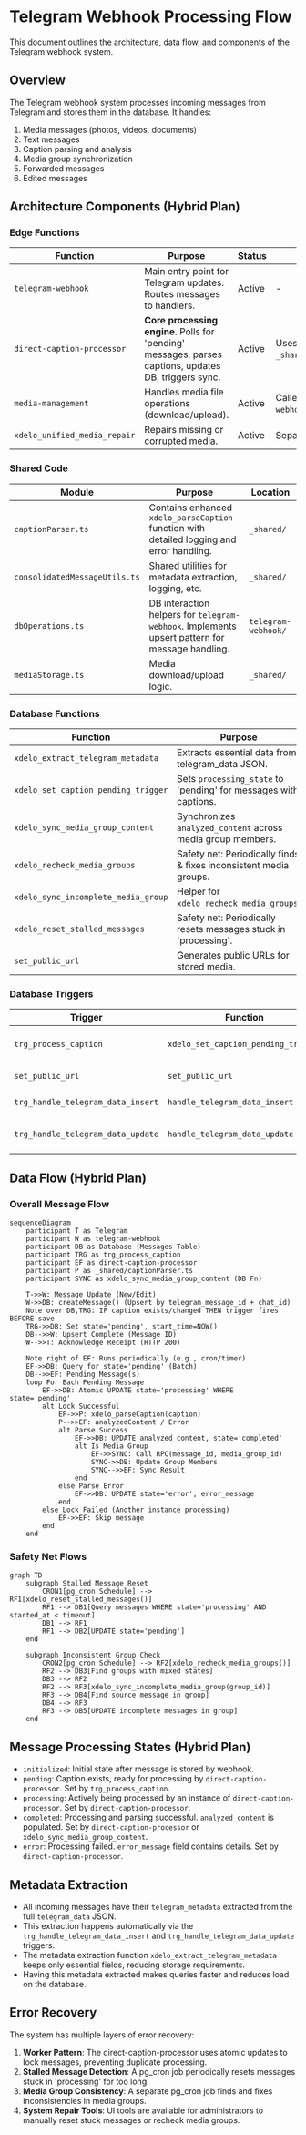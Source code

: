 # Telegram Webhook Processing Flow

This document outlines the architecture, data flow, and components of the Telegram webhook system.

## Overview

The Telegram webhook system processes incoming messages from Telegram and stores them in the database. It handles:

1. Media messages (photos, videos, documents)
2. Text messages
3. Caption parsing and analysis
4. Media group synchronization
5. Forwarded messages
6. Edited messages

## Architecture Components (Hybrid Plan)

### Edge Functions

| Function                     | Purpose                                                                                               | Status | Notes                            |
| ---------------------------- | ----------------------------------------------------------------------------------------------------- | ------ | -------------------------------- |
| `telegram-webhook`           | Main entry point for Telegram updates. Routes messages to handlers.                                   | Active | -                                |
| `direct-caption-processor`   | **Core processing engine.** Polls for 'pending' messages, parses captions, updates DB, triggers sync. | Active | Uses `_shared/captionParser.ts`. |
| `media-management`           | Handles media file operations (download/upload).                                                      | Active | Called by `telegram-webhook`.    |
| `xdelo_unified_media_repair` | Repairs missing or corrupted media.                                                                   | Active | Separate utility/process.        |

### Shared Code

| Module                        | Purpose                                                   | Location            |
| ----------------------------- | --------------------------------------------------------- | ------------------- |
| `captionParser.ts`            | Contains enhanced `xdelo_parseCaption` function with detailed logging and error handling. | `_shared/`          |
| `consolidatedMessageUtils.ts` | Shared utilities for metadata extraction, logging, etc.   | `_shared/`          |
| `dbOperations.ts`             | DB interaction helpers for `telegram-webhook`. Implements upsert pattern for message handling. | `telegram-webhook/` |
| `mediaStorage.ts`             | Media download/upload logic.                              | `_shared/`          |

### Database Functions

| Function                            | Purpose                                                           | Status | Notes                                   |
| ----------------------------------- | ----------------------------------------------------------------- | ------ | --------------------------------------- |
| `xdelo_extract_telegram_metadata`   | Extracts essential data from telegram_data JSON.                  | Active | Called by DB triggers.                  |
| `xdelo_set_caption_pending_trigger` | Sets `processing_state` to 'pending' for messages with captions.  | Active | Called by `trg_process_caption`.        |
| `xdelo_sync_media_group_content`    | Synchronizes `analyzed_content` across media group members.       | Active | Called by `direct-caption-processor`.   |
| `xdelo_recheck_media_groups`        | Safety net: Periodically finds & fixes inconsistent media groups. | Active | Called by `pg_cron`.                    |
| `xdelo_sync_incomplete_media_group` | Helper for `xdelo_recheck_media_groups`.                          | Active | Called by `xdelo_recheck_media_groups`. |
| `xdelo_reset_stalled_messages`      | Safety net: Periodically resets messages stuck in 'processing'.   | Active | Called by `pg_cron`.                    |
| `set_public_url`                    | Generates public URLs for stored media.                           | Active | Called by `set_public_url` trigger.     |

### Database Triggers

| Trigger                           | Function                            | Event                           | Purpose                                    | Status | Notes                   |
| --------------------------------- | ----------------------------------- | ------------------------------- | ------------------------------------------ | ------ | ----------------------- |
| `trg_process_caption`             | `xdelo_set_caption_pending_trigger` | BEFORE INSERT/UPDATE OF caption | Sets state to 'pending' if caption exists. | Active | Core part of new flow.  |
| `set_public_url`                  | `set_public_url`                    | BEFORE INSERT/UPDATE            | Generates public URLs.                     | Active | Unchanged.              |
| `trg_handle_telegram_data_insert` | `handle_telegram_data_insert`       | BEFORE INSERT                   | Sets telegram_metadata                     | Active | Extracts metadata.      |
| `trg_handle_telegram_data_update` | `handle_telegram_data_update`       | BEFORE UPDATE                   | Updates telegram_metadata                  | Active | Keeps metadata in sync. |

## Data Flow (Hybrid Plan)

### Overall Message Flow

```mermaid
sequenceDiagram
    participant T as Telegram
    participant W as telegram-webhook
    participant DB as Database (Messages Table)
    participant TRG as trg_process_caption
    participant EF as direct-caption-processor
    participant P as _shared/captionParser.ts
    participant SYNC as xdelo_sync_media_group_content (DB Fn)

    T->>W: Message Update (New/Edit)
    W->>DB: createMessage() (Upsert by telegram_message_id + chat_id)
    Note over DB,TRG: IF caption exists/changed THEN trigger fires BEFORE save
    TRG->>DB: Set state='pending', start_time=NOW()
    DB-->>W: Upsert Complete (Message ID)
    W-->>T: Acknowledge Receipt (HTTP 200)

    Note right of EF: Runs periodically (e.g., cron/timer)
    EF->>DB: Query for state='pending' (Batch)
    DB-->>EF: Pending Message(s)
    loop For Each Pending Message
        EF->>DB: Atomic UPDATE state='processing' WHERE state='pending'
        alt Lock Successful
            EF->>P: xdelo_parseCaption(caption)
            P-->>EF: analyzedContent / Error
            alt Parse Success
                EF->>DB: UPDATE analyzed_content, state='completed'
                alt Is Media Group
                    EF->>SYNC: Call RPC(message_id, media_group_id)
                    SYNC->>DB: Update Group Members
                    SYNC-->>EF: Sync Result
                end
            else Parse Error
                EF->>DB: UPDATE state='error', error_message
            end
        else Lock Failed (Another instance processing)
            EF->>EF: Skip message
        end
    end
```

### Safety Net Flows

```mermaid
graph TD
    subgraph Stalled Message Reset
        CRON1[pg_cron Schedule] --> RF1[xdelo_reset_stalled_messages()]
        RF1 --> DB1[Query messages WHERE state='processing' AND started_at < timeout]
        DB1 --> RF1
        RF1 --> DB2[UPDATE state='pending']
    end

    subgraph Inconsistent Group Check
        CRON2[pg_cron Schedule] --> RF2[xdelo_recheck_media_groups()]
        RF2 --> DB3[Find groups with mixed states]
        DB3 --> RF2
        RF2 --> RF3[xdelo_sync_incomplete_media_group(group_id)]
        RF3 --> DB4[Find source message in group]
        DB4 --> RF3
        RF3 --> DB5[UPDATE incomplete messages in group]
    end
```

## Message Processing States (Hybrid Plan)

- `initialized`: Initial state after message is stored by webhook.
- `pending`: Caption exists, ready for processing by `direct-caption-processor`. Set by `trg_process_caption`.
- `processing`: Actively being processed by an instance of `direct-caption-processor`. Set by `direct-caption-processor`.
- `completed`: Processing and parsing successful. `analyzed_content` is populated. Set by `direct-caption-processor` or `xdelo_sync_media_group_content`.
- `error`: Processing failed. `error_message` field contains details. Set by `direct-caption-processor`.

## Metadata Extraction

- All incoming messages have their `telegram_metadata` extracted from the full `telegram_data` JSON.
- This extraction happens automatically via the `trg_handle_telegram_data_insert` and `trg_handle_telegram_data_update` triggers.
- The metadata extraction function `xdelo_extract_telegram_metadata` keeps only essential fields, reducing storage requirements.
- Having this metadata extracted makes queries faster and reduces load on the database.

## Error Recovery

The system has multiple layers of error recovery:

1. **Worker Pattern**: The direct-caption-processor uses atomic updates to lock messages, preventing duplicate processing.
2. **Stalled Message Detection**: A pg_cron job periodically resets messages stuck in 'processing' for too long.
3. **Media Group Consistency**: A separate pg_cron job finds and fixes inconsistencies in media groups.
4. **System Repair Tools**: UI tools are available for administrators to manually reset stuck messages or recheck media groups.
